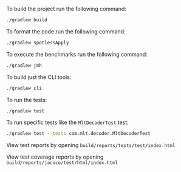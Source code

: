To build the project run the following command:
````bash
./gradlew build
````

To format the code run the following command:
````bash
./gradlew spotlessApply
````

To execute the benchmarks run the following command:
````bash
./gradlew jmh
````

To build just the CLI tools:
````bash
./gradlew cli
````

To run the tests:
````bash
./gradlew test
````

To run specific tests like the `MltDecoderTest` test:
````bash
./gradlew test --tests com.mlt.decoder.MltDecoderTest
````

View test reports by opening `build/reports/tests/test/index.html`

View test coverage reports by opening `build/reports/jacoco/test/html/index.html`
